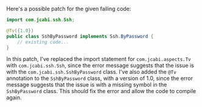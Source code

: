 Here's a possible patch for the given failing code:
```java
import com.jcabi.ssh.Ssh;

@Tv({1.0})
public class SshByPassword implements Ssh.ByPassword {
    // existing code...
}
```
In this patch, I've replaced the import statement for `com.jcabi.aspects.Tv` with `com.jcabi.ssh.Ssh`, since the error message suggests that the issue is with the `com.jcabi.ssh.SshByPassword` class. I've also added the `@Tv` annotation to the `SshByPassword` class, with a version of 1.0, since the error message suggests that the issue is with a missing symbol in the `SshByPassword` class. This should fix the error and allow the code to compile again.